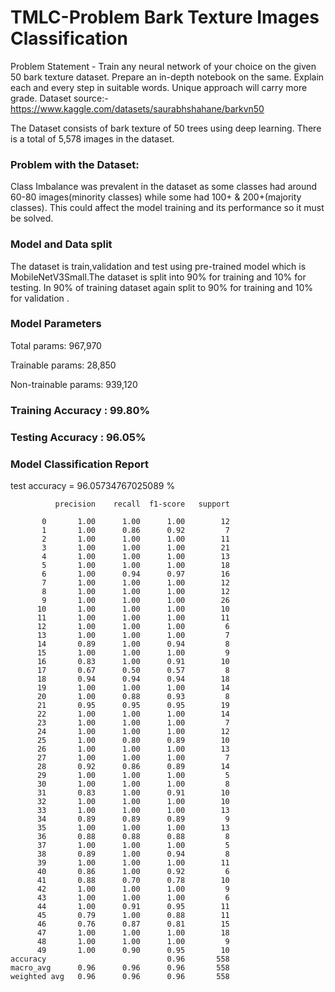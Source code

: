 # TMLC-Problem  Bark Texture Images Classification 

Problem Statement - Train any neural network of your choice on the given 50 bark texture dataset. Prepare an in-depth notebook on the same. Explain each and every step in suitable words. Unique approach will carry more grade.
Dataset source:- https://www.kaggle.com/datasets/saurabhshahane/barkvn50 

The Dataset consists of bark texture of 50 trees using deep learning. There is a total of 5,578 images in the dataset.
 
### Problem with the Dataset:
Class Imbalance was prevalent in the dataset as some classes had around 60-80 images(minority classes) while some had 100+ & 200+(majority classes). This could affect the model training and its performance so it must be solved.

### Model and Data split 
The dataset is train,validation and test using pre-trained model which is MobileNetV3Small.The dataset is split into  90% for training and 10% for testing. In 90% of training  dataset  again split to  90% for training  and  10% for validation . 

### Model Parameters
Total params: 967,970

Trainable params: 28,850

Non-trainable params: 939,120


### Training Accuracy : 99.80%

### Testing Accuracy : 96.05%
### Model  Classification Report

test accuracy = 96.05734767025089 %

              precision    recall  f1-score   support

           0       1.00      1.00      1.00        12
           1       1.00      0.86      0.92         7
           2       1.00      1.00      1.00        11
           3       1.00      1.00      1.00        21
           4       1.00      1.00      1.00        13
           5       1.00      1.00      1.00        18
           6       1.00      0.94      0.97        16
           7       1.00      1.00      1.00        12
           8       1.00      1.00      1.00        12
           9       1.00      1.00      1.00        26
          10       1.00      1.00      1.00        10
          11       1.00      1.00      1.00        11
          12       1.00      1.00      1.00         6
          13       1.00      1.00      1.00         7
          14       0.89      1.00      0.94         8
          15       1.00      1.00      1.00         9
          16       0.83      1.00      0.91        10
          17       0.67      0.50      0.57         8
          18       0.94      0.94      0.94        18
          19       1.00      1.00      1.00        14
          20       1.00      0.88      0.93         8
          21       0.95      0.95      0.95        19
          22       1.00      1.00      1.00        14
          23       1.00      1.00      1.00         7
          24       1.00      1.00      1.00        12
          25       1.00      0.80      0.89        10
          26       1.00      1.00      1.00        13
          27       1.00      1.00      1.00         7
          28       0.92      0.86      0.89        14
          29       1.00      1.00      1.00         5
          30       1.00      1.00      1.00         8
          31       0.83      1.00      0.91        10
          32       1.00      1.00      1.00        10
          33       1.00      1.00      1.00        13
          34       0.89      0.89      0.89         9
          35       1.00      1.00      1.00        13
          36       0.88      0.88      0.88         8
          37       1.00      1.00      1.00         5
          38       0.89      1.00      0.94         8
          39       1.00      1.00      1.00        11
          40       0.86      1.00      0.92         6
          41       0.88      0.70      0.78        10
          42       1.00      1.00      1.00         9
          43       1.00      1.00      1.00         6
          44       1.00      0.91      0.95        11
          45       0.79      1.00      0.88        11
          46       0.76      0.87      0.81        15
          47       1.00      1.00      1.00        18
          48       1.00      1.00      1.00         9
          49       1.00      0.90      0.95        10
    accuracy                           0.96       558
    macro_avg      0.96      0.96      0.96       558
    weighted avg   0.96      0.96      0.96       558
